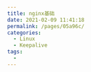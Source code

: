 ```yaml
---
title: nginx基础
date: 2021-02-09 11:41:18
permalink: /pages/05a96c/
categories:
  - Linux
  - Keepalive
tags:
  - 
---
```

